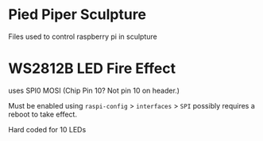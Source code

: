 # Pied Piper Sculpture

Files used to control raspberry pi in sculpture

# WS2812B LED Fire Effect

uses SPI0 MOSI (Chip Pin 10? Not pin 10 on header.)

Must be enabled using `raspi-config` > `interfaces` > `SPI` possibly requires a reboot to take effect.

Hard coded for 10 LEDs
